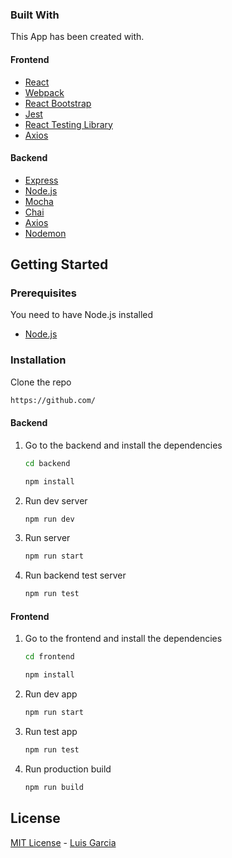 ### Built With

This App has been created with.

#### Frontend

* [React](https://es.reactjs.org/)
* [Webpack](https://webpack.js.org/)
* [React Bootstrap](https://react-bootstrap.github.io/)
* [Jest](https://jestjs.io/)
* [React Testing Library](https://testing-library.com/docs/react-testing-library/intro/)
* [Axios](https://axios-http.com/docs/intro)

#### Backend

* [Express](https://expressjs.com/es/)
* [Node.js](https://nodejs.org/es/)
* [Mocha](https://mochajs.org/)
* [Chai](https://www.chaijs.com/)
* [Axios](https://axios-http.com/docs/intro)
* [Nodemon](https://www.npmjs.com/package/nodemon)





<!-- GETTING STARTED -->
## Getting Started

### Prerequisites
You need to have Node.js installed
* [Node.js](https://nodejs.org/es/)


### Installation

Clone the repo
   ```sh
   https://github.com/
   ```

#### Backend


1. Go to the backend and install the dependencies
    ```sh
   cd backend
    ```
    ```sh
   npm install
    ```
2. Run dev server
    ```sh
   npm run dev
    ```
3. Run server
    ```sh
   npm run start
    ```
4. Run backend test server
    ```sh
   npm run test
    ```

#### Frontend


1. Go to the frontend and install the dependencies
    ```sh
   cd frontend
    ```
    ```sh
   npm install
    ```
2. Run dev app
    ```sh
   npm run start
    ```
3. Run test app
    ```sh
   npm run test
    ```
4. Run production build
    ```sh
   npm run build
    ```

## License

[MIT License](README.md) - [Luis Garcia](https://github.com/luisregardiz)
